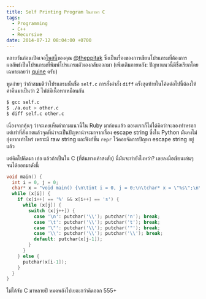 ```yaml
---
title: Self Printing Program ในภาษา C
tags:
  - Programming
  - C++
  - Recursive
date: 2014-07-12 08:04:00 +0700
---
```


หลายวันก่อนเปิดเจอ[โพสนี้][theppitak post self printing program]ของคุณ [@theppitak][] ซึ่งเป็นเรื่องของการเขียนโปรแกรมที่ต้องการผลลัพธ์เป็นโปรแกรมที่พิมพ์โปรแกรมตัวเองกลับออกมา (เพิ่มเติมภายหลัง: ปัญหาแนวนี้มีชื่อเรียกโดยเฉพาะเลยว่า [quine][] ครับ)

พูดง่ายๆ ว่าถ้าสมมติว่าโปรแกรมนั้นชื่อ `self.c` การสั่งคำสั่ง `diff` ครั้งสุดท้ายในโค้ดต่อไปนี้ต้องให้ค่าคืนมาเป็นว่า 2 ไฟล์มีเนื้อหาเหมือนกัน

``` bash
$ gcc self.c
$ ./a.out > other.c
$ diff self.c other.c
```

เนื่องจากคุ้นๆ ว่าจะเคยเห็นคำถามแนวนี้ใน Ruby มาก่อนแล้ว ตอนแรกก็ไม่ได้คิดว่าจะลองทำหรอก แต่เท่าที่สังเกตแล้วจุดที่น่าจะเป็นปัญหาน่าจะมาจากเรื่อง escape string ซึ่งใน Python มันคงไม่ยุ่งยากเท่าไหร่ เพราะมี raw string และฟังก์ชั่น `repr` ไว้คอยจัดการปัญหา escape string อยู่แล้ว

แต่คิดไปคิดมา เอ่อ แล้วถ้าเป็นใน C (ที่ต้นทางเค้าสงสัย) นี่มันจะทำยังไงหว่า? เลยลงมือเขียนเล่นๆ จนได้ออกมาดังนี้

``` c
void main() {
  int i = 0, j = 0;
  char* x = "void main() {\n\tint i = 0, j = 0;\n\tchar* x = \"%s\";\n\twhile (x[i]) {\n\t\tif (x[i++] == '%%' && x[i++] == 's') {\n\t\t\twhile (x[j]) {\n\t\t\t\tswitch (x[j++]) {\n\t\t\t\t\tcase '\\n': putchar('\\\\'); putchar('n'); break;\n\t\t\t\t\tcase '\\t': putchar('\\\\'); putchar('t'); break;\n\t\t\t\t\tcase '\\\"': putchar('\\\\'); putchar('\"'); break;\n\t\t\t\t\tcase '\\\\': putchar('\\\\'); putchar('\\\\'); break;\n\t\t\t\t\tdefault: putchar(x[j-1]);\n\t\t\t\t}\n\t\t\t}\n\t\t} else {\n\t\t\tputchar(x[i-1]);\n\t\t}\n\t}\n}\n";
  while (x[i]) {
    if (x[i++] == '%' && x[i++] == 's') {
      while (x[j]) {
        switch (x[j++]) {
          case '\n': putchar('\\'); putchar('n'); break;
          case '\t': putchar('\\'); putchar('t'); break;
          case '\"': putchar('\\'); putchar('"'); break;
          case '\\': putchar('\\'); putchar('\\'); break;
          default: putchar(x[j-1]);
        }
      }
    } else {
      putchar(x[i-1]);
    }
  }
}
```

ไม่ได้จับ C มาหลายปี หมดพลังไปเยอะกว่าคิดออก 555+


[theppitak post self printing program]: //thep.blogspot.com/2004/06/self-source-printing-program.html
[@theppitak]: //plus.google.com/+TheppitakKaroonboonyanan
[quine]: //en.wikipedia.org/wiki/Quine_(computing)
